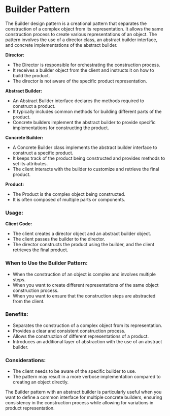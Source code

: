 # Builder Pattern

The Builder design pattern is a creational pattern that separates the construction of a complex object from its representation. It allows the same construction process to create various representations of an object. The pattern involves the use of a director class, an abstract builder interface, and concrete implementations of the abstract builder.

**Director:**
- The Director is responsible for orchestrating the construction process.
- It receives a builder object from the client and instructs it on how to build the product.
- The director is not aware of the specific product representation.

**Abstract Builder:**
- An Abstract Builder interface declares the methods required to construct a product.
- It typically includes common methods for building different parts of the product.
- Concrete builders implement the abstract builder to provide specific implementations for constructing the product.

**Concrete Builder:**
- A Concrete Builder class implements the abstract builder interface to construct a specific product.
- It keeps track of the product being constructed and provides methods to set its attributes.
- The client interacts with the builder to customize and retrieve the final product.

**Product:**
- The Product is the complex object being constructed.
- It is often composed of multiple parts or components.

### Usage:

**Client Code:**
- The client creates a director object and an abstract builder object.
- The client passes the builder to the director.
- The director constructs the product using the builder, and the client retrieves the final product.

### When to Use the Builder Pattern:

- When the construction of an object is complex and involves multiple steps.
- When you want to create different representations of the same object construction process.
- When you want to ensure that the construction steps are abstracted from the client.

### Benefits:

- Separates the construction of a complex object from its representation.
- Provides a clear and consistent construction process.
- Allows the construction of different representations of a product.
- Introduces an additional layer of abstraction with the use of an abstract builder.

### Considerations:

- The client needs to be aware of the specific builder to use.
- The pattern may result in a more verbose implementation compared to creating an object directly.

The Builder pattern with an abstract builder is particularly useful when you want to define a common interface for multiple concrete builders, ensuring consistency in the construction process while allowing for variations in product representation.
